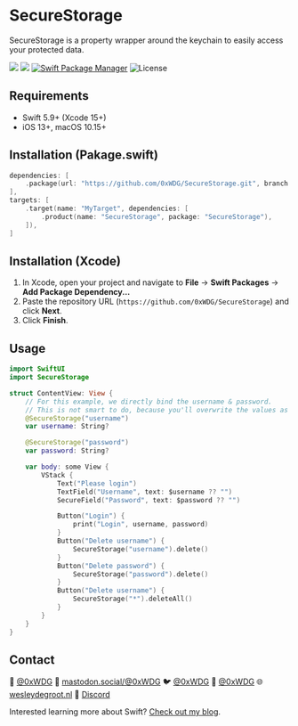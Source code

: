 # SecureStorage

SecureStorage is a property wrapper around the keychain to easily access your protected data.

[![](https://img.shields.io/endpoint?url=https%3A%2F%2Fswiftpackageindex.com%2Fapi%2Fpackages%2F0xWDG%2FSecureStorage%2Fbadge%3Ftype%3Dplatforms)](https://swiftpackageindex.com/0xWDG/SecureStorage)
[![](https://img.shields.io/endpoint?url=https%3A%2F%2Fswiftpackageindex.com%2Fapi%2Fpackages%2F0xWDG%2FSecureStorage%2Fbadge%3Ftype%3Dswift-versions)](https://swiftpackageindex.com/0xWDG/SecureStorage)
[![Swift Package Manager](https://img.shields.io/badge/SPM-compatible-brightgreen.svg)](https://swift.org/package-manager)
![License](https://img.shields.io/github/license/0xWDG/SecureStorage)

## Requirements

- Swift 5.9+ (Xcode 15+)
- iOS 13+, macOS 10.15+

## Installation (Pakage.swift)

```swift
dependencies: [
    .package(url: "https://github.com/0xWDG/SecureStorage.git", branch: "main"),
],
targets: [
    .target(name: "MyTarget", dependencies: [
        .product(name: "SecureStorage", package: "SecureStorage"),
    ]),
]
```

## Installation (Xcode)

1. In Xcode, open your project and navigate to **File** → **Swift Packages** → **Add Package Dependency...**
2. Paste the repository URL (`https://github.com/0xWDG/SecureStorage`) and click **Next**.
3. Click **Finish**.

## Usage

```swift
import SwiftUI
import SecureStorage

struct ContentView: View {
    // For this example, we directly bind the username & password.
    // This is not smart to do, because you'll overwrite the values as you type.
    @SecureStorage("username")
    var username: String?

    @SecureStorage("password")
    var password: String?

    var body: some View {
        VStack {
            Text("Please login")
            TextField("Username", text: $username ?? "")
            SecureField("Password", text: $password ?? "")

            Button("Login") {
                print("Login", username, password)
            }
            Button("Delete username") {
                SecureStorage("username").delete()
            }
            Button("Delete password") {
                SecureStorage("password").delete()
            }
            Button("Delete username") {
                SecureStorage("*").deleteAll()
            }
        }
    }
}
```

## Contact

🦋 [@0xWDG](https://bsky.app/profile/0xWDG.bsky.social)
🐘 [mastodon.social/@0xWDG](https://mastodon.social/@0xWDG)
🐦 [@0xWDG](https://x.com/0xWDG)
🧵 [@0xWDG](https://www.threads.net/@0xWDG)
🌐 [wesleydegroot.nl](https://wesleydegroot.nl)
🤖 [Discord](https://discordapp.com/users/918438083861573692)

Interested learning more about Swift? [Check out my blog](https://wesleydegroot.nl/blog/).
